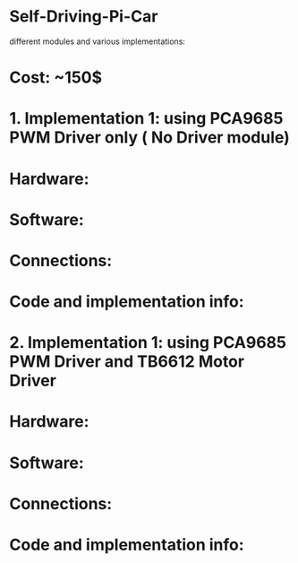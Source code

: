 # Self-Driving-Pi-Car
different modules and various implementations:

# Cost: ~150$

# 1. Implementation 1: using PCA9685 PWM Driver only ( No Driver module)
# Hardware:
# Software:
# Connections:
# Code and implementation info:

# 2. Implementation 1: using PCA9685 PWM Driver and TB6612 Motor Driver
# Hardware:
# Software:
# Connections:
# Code and implementation info:
